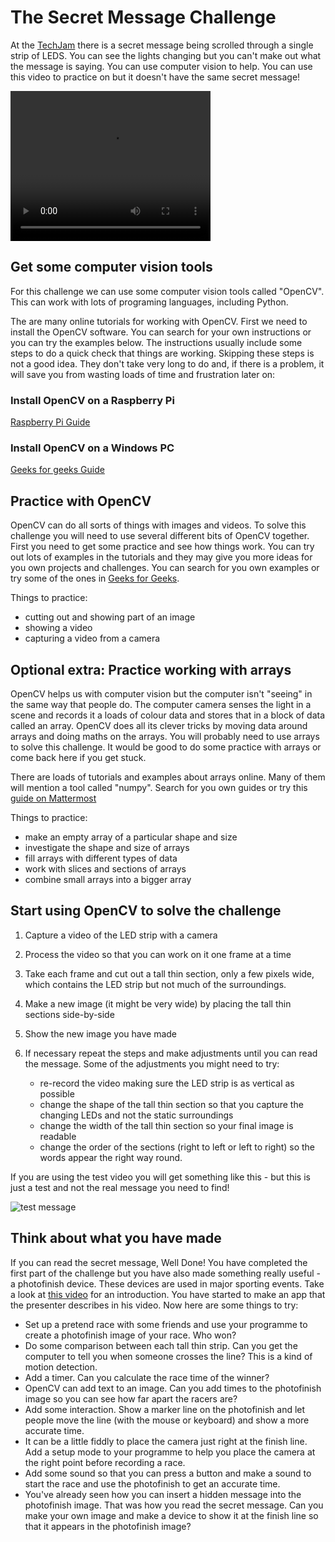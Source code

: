 # The Secret Message Challenge

At the [TechJam](https://techjam.softwarecornwall.org/) there is a secret message being scrolled through a single strip of LEDS. You can see the lights changing but you can't make out what the message is saying. You can use computer vision to help. You can use this video to practice on but it doesn't have the same secret message!

<video width="320" height="240" controls>
  <source src="IMG_6230.mp4" type="video/mp4">
</video>

## Get some computer vision tools

For this challenge we can use some computer vision tools called "OpenCV". This can work with lots of programing languages, including Python.

The are many online tutorials for working with OpenCV. First we need to install the OpenCV software. You can search for your own instructions or you can try the examples below. The instructions usually include some steps to do a quick check that things are working. Skipping these steps is not a good idea. They don't take very long to do and, if there is a problem, it will save you from wasting loads of time and frustration later on:

### Install OpenCV on a Raspberry Pi

[Raspberry Pi Guide](https://raspberrypi-guide.github.io/programming/install-opencv)

### Install OpenCV on a Windows PC

[Geeks for geeks Guide](https://www.geeksforgeeks.org/how-to-install-opencv-for-python-in-windows/)

## Practice with OpenCV

OpenCV can do all sorts of things with images and videos. To solve this challenge you will need to use several different bits of OpenCV together. First you need to get some practice and see how things work. You can try out lots of examples in the tutorials and they may give you more ideas for you own projects and challenges. You can search for you own examples or try some of the ones in [Geeks for Geeks](https://www.geeksforgeeks.org/opencv-python-tutorial/?ref=lbp).

Things to practice:

- cutting out and showing part of an image
- showing a video
- capturing a video from a camera

## Optional extra: Practice working with arrays

OpenCV helps us with computer vision but the computer isn't "seeing" in the same way that people do. The computer camera senses the light in a scene and records it a loads of colour data and stores that in a block of data called an array. OpenCV does all its clever tricks by moving data around arrays and doing maths on the arrays. You will probably need to use arrays to solve this challenge. It would be good to do some practice with arrays or come back here if you get stuck.

There are loads of tutorials and examples about arrays online. Many of them will mention a tool called "numpy". Search for you own guides or try this [guide on Mattermost](https://mattermost.com/blog/beginners-guide-to-numpy/)

Things to practice:
- make an empty array of a particular shape and size
- investigate the shape and size of arrays
- fill arrays with different types of data
- work with slices and sections of arrays
- combine small arrays into a bigger array

## Start using OpenCV to solve the challenge

1. Capture a video of the LED strip with a camera
2. Process the video so that you can work on it one frame at a time
3. Take each frame and cut out a tall thin section, only a few pixels wide, which contains the LED strip but not much of the surroundings.
4. Make a new image (it might be very wide) by placing the tall thin sections side-by-side
5. Show the new image you have made
6. If necessary repeat the steps and make adjustments until you can read the message. Some of the adjustments you might need to try:

    - re-record the video making sure the LED strip is as vertical as possible
    - change the shape of the tall thin section so that you capture the changing LEDs and not the static surroundings
    - change the width of the tall thin section so your final image is readable
    - change the order of the sections (right to left or left to right) so the words appear the right way round.

If you are using the test video you will get something like this - but this is just a test and not the real message you need to find!

![test message](photfin.jpg)

## Think about what you have made

If you can read the secret message, Well Done! You have completed the first part of the challenge but you have also made something really useful - a photofinish device. These devices are used in major sporting events. Take a look at [this video](https://www.youtube.com/watch?v=QGNgINohags) for an introduction. You have started to make an app that the presenter describes in his video. Now here are some things to try:

- Set up a pretend race with some friends and use your programme to create a photofinish image of your race. Who won?
- Do some comparison between each tall thin strip. Can you get the computer to tell you when someone crosses the line? This is a kind of motion detection.
- Add a timer. Can you calculate the race time of the winner?
- OpenCV can add text to an image. Can you add times to the photofinish image so you can see how far apart the racers are?
- Add some interaction. Show a marker line on the photofinish and let people move the line (with the mouse or keyboard) and show a more accurate time.
- It can be a little fiddly to place the camera just right at the finish line. Add a setup mode to your programme to help you place the camera at the right point before recording a race.
- Add some sound so that you can press a button and make a sound to start the race and use the photofinish to get an accurate time.
- You've already seen how you can insert a hidden message into the photofinish image. That was how you read the secret message. Can you make your own image and make a device to show it at the finish line so that it appears in the photofinish image?

